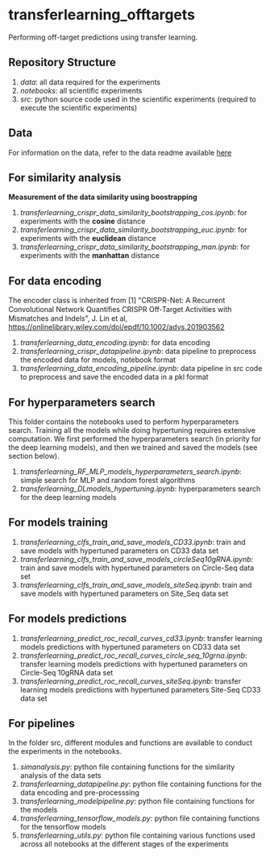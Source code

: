 # transferlearning_offtargets

Performing off-target predictions using transfer learning.


## Repository Structure

1. _data_: all data required for the experiments
2. _notebooks_: all scientific experiments
3. _src_: python source code used in the scientific experiments (required to execute the scientific experiments)


## Data

For information on the data, refer to the data readme available [here](https://github.com/dagrate/transferlearning_offtargets/blob/main/data/readme.md)



## For similarity analysis

**Measurement of the data similarity using boostrapping**

1. _transferlearning_crispr_data_similarity_bootstrapping_cos.ipynb_: for experiments with the **cosine** distance
2. _transferlearning_crispr_data_similarity_bootstrapping_euc.ipynb_: for experiments with the **euclidean** distance
3. _transferlearning_crispr_data_similarity_bootstrapping_man.ipynb_: for experiments with the **manhattan** distance


## For data encoding 

The encoder class is inherited from [1] "CRISPR-Net: A Recurrent Convolutional Network Quantiﬁes CRISPR Off-Target Activities with Mismatches and Indels", J. Lin et al, https://onlinelibrary.wiley.com/doi/epdf/10.1002/advs.201903562

1. _transferlearning_data_encoding.ipynb_: for data encoding
2. _transferlearning_crispr_datapipeline.ipynb_: data pipeline to preprocess the encoded data for models, notebook format
3. _transferlearning_data_encoding_pipeline.ipynb_: data pipeline in src code to preprocess and save the encoded data in a pkl format


## For hyperparameters search 

This folder contains the notebooks used to perform hyperparameters search. 
Training all the models while doing hypertuning requires extensive computation.
We first performed the hyperparameters search (in priority for the deep learning models), and then we trained and saved the models (see section below).

1. _transferlearning_RF_MLP_models_hyperparameters_search.ipynb_: simple search for MLP and random forest algorithms
2. _transferlearning_DLmodels_hypertuning.ipynb_: hyperparameters search for the deep learning models


## For models training

1. _transferlearning_clfs_train_and_save_models_CD33.ipynb_: train and save models with hypertuned parameters on CD33 data set
2. _transferlearning_clfs_train_and_save_models_circleSeq10gRNA.ipynb_: train and save models with hypertuned parameters on Circle-Seq data set
3. _transferlearning_clfs_train_and_save_models_siteSeq.ipynb_: train and save models with hypertuned parameters on Site_Seq data set


## For models predictions

1. _transferlearning_predict_roc_recall_curves_cd33.ipynb_: transfer learning models predictions with hypertuned parameters on CD33 data set
2. _transferlearning_predict_roc_recall_curves_circle_seq_10grna.ipynb_: transfer learning models predictions with hypertuned parameters on Circle-Seq 10gRNA data set
3. _transferlearning_predict_roc_recall_curves_siteSeq.ipynb_: transfer learning models predictions with hypertuned parameters Site-Seq CD33 data set 

## For pipelines

In the folder src, different modules and functions are available to conduct the experiments in the notebooks.

1. _simanalysis.py_: python file containing functions for the similarity analysis of the data sets
2. _transferlearning_datapipeline.py_: python file containing functions for the data encoding and pre-processsing
3. _transferlearning_modelpipeline.py_: python file containing functions for the models
4. _transferlearning_tensorflow_models.py_: python file containing functions for the tensorflow models
5. _transferlearning_utils.py_: python file containing various functions used across all notebooks at the different stages of the experiments

